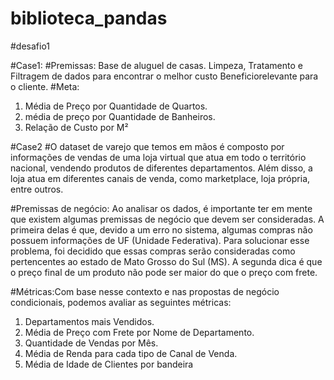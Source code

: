 # biblioteca_pandas
#desafio1

#Case1: 
#Premissas: Base de aluguel de casas. Limpeza, Tratamento e Filtragem de dados para encontrar o melhor custo Beneficiorelevante para o cliente.
#Meta: 
1. Média de Preço por Quantidade de Quartos.
2. média de preço por Quantidade de Banheiros.
3. Relação de Custo por M² 


#Case2
#O dataset de varejo que temos em mãos é composto por informações de vendas de uma loja virtual que atua em todo o território nacional, vendendo produtos de diferentes departamentos. Além disso, a loja atua em diferentes canais de venda, como marketplace, loja própria, entre outros.

#Premissas de negócio: Ao analisar os dados, é importante ter em mente que existem algumas premissas de negócio que devem ser consideradas. A primeira delas é que, devido a um erro no sistema, algumas compras não possuem informações de UF (Unidade Federativa). Para solucionar esse problema, foi decidido que essas compras serão consideradas como pertencentes ao estado de Mato Grosso do Sul (MS). A segunda dica é que o preço final de um produto não pode ser maior do que o preço com frete.

#Métricas:Com base nesse contexto e nas propostas de negócio condicionais, podemos avaliar as seguintes métricas:
1. Departamentos mais Vendidos.
2. Média de Preço com Frete por Nome de Departamento.
3. Quantidade de Vendas por Mês.
4. Média de Renda para cada tipo de Canal de Venda.
5. Média de Idade de Clientes por bandeira
